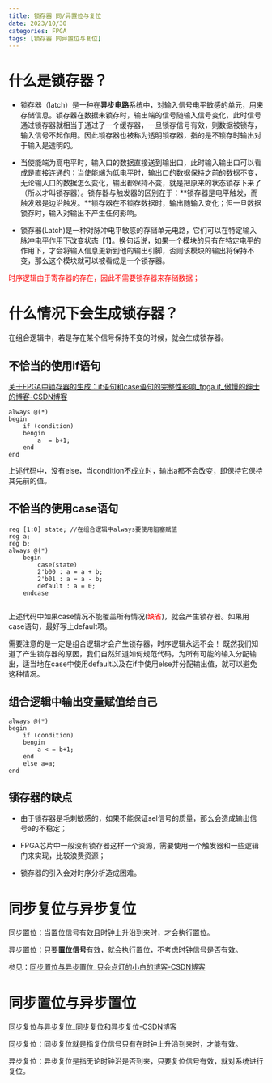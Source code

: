 ```yaml
---
title: 锁存器 同/异置位与复位
date: 2023/10/30
categories: FPGA
tags: [锁存器 同异置位与复位]
---
```


<!-- toc -->

<!-- more -->





# 什么是锁存器？

-  锁存器（latch）是一种在**异步电路**系统中，对输入信号电平敏感的单元，用来存储信息。锁存器在数据未锁存时，输出端的信号随输入信号变化，此时信号通过锁存器就相当于通过了一个缓存器，一旦锁存信号有效，则数据被锁存，输入信号不起作用。因此锁存器也被称为透明锁存器，指的是不锁存时输出对于输入是透明的。

- 当使能端为高电平时，输入口的数据直接送到输出口，此时输入输出口可以看成是直接连通的；当使能端为低电平时，输出口的数据保持之前的数据不变，无论输入口的数据怎么变化，输出都保持不变，就是把原来的状态锁存下来了（所以才叫锁存器）。锁存器与触发器的区别在于：**锁存器是电平触发，而触发器是边沿触发。**锁存器在不锁存数据时，输出随输入变化；但一旦数据锁存时，输入对输出不产生任何影响。

- 锁存器(Latch)是一种对脉冲电平敏感的存储单元电路，它们可以在特定输入脉冲电平作用下改变状态【1】。换句话说，如果一个模块的只有在特定电平的作用下，才会将输入信息更新到他的输出引脚，否则该模块的输出将保持不变，那么这个模块就可以被看成是一个锁存器。

<font color='red'>时序逻辑由于寄存器的存在，因此不需要锁存器来存储数据；</font>

# 什么情况下会生成锁存器？

  在组合逻辑中，若是存在某个信号保持不变的时候，就会生成锁存器。

## 不恰当的使用if语句

[关于FPGA中锁存器的生成：if语句和case语句的完整性影响_fpga if_傲慢的绅士的博客-CSDN博客](https://blog.csdn.net/u014055367/article/details/118482394)

```
always @(*)
begin
	if (condition)
	bengin
		a  = b+1;
	end
end
```

 上述代码中，没有else，当condition不成立时，输出a都不会改变，即保持它保持其先前的值。

## 不恰当的使用case语句

```
reg [1:0] state; //在组合逻辑中always要使用阻塞赋值
reg a;
reg b;
always @(*)
	begin
    	case(state)
    	2'b00 : a = a + b;
    	2'b01 : a = a - b;
    	default : a = 0;
    endcase
    

```

上述代码中如果case情况不能覆盖所有情况(<font color='red'>缺省</font>)，就会产生锁存器。如果用case语句，最好写上default项。



需要注意的是一定是组合逻辑才会产生锁存器，时序逻辑永远不会！ 既然我们知道了产生锁存器的原因，我们自然知道如何规范代码，为所有可能的输入分配输出，适当地在case中使用default以及在if中使用else并分配输出值，就可以避免这种情况。

## 组合逻辑中输出变量赋值给自己

```
always @(*)
begin
	if (condition)
	bengin
		a < = b+1;
	end
	else a=a;
end
```



## 锁存器的缺点

- 由于锁存器是毛刺敏感的，如果不能保证sel信号的质量，那么会造成输出信号a的不稳定；

- FPGA芯片中一般没有锁存器这样一个资源，需要使用一个触发器和一些逻辑门来实现，比较浪费资源；

- 锁存器的引入会对时序分析造成困难。

# 同步复位与异步复位

同步置位：当置位信号有效且时钟上升沿到来时，才会执行置位。

异步置位：只要**置位信号**有效，就会执行置位，不考虑时钟信号是否有效。

参见：[同步置位与异步置位_只会点灯的小白的博客-CSDN博客](https://blog.csdn.net/m0_61949778/article/details/131849553?utm_medium=distribute.pc_relevant.none-task-blog-2~default~baidujs_baidulandingword~default-0-131849553-blog-105203494.235^v38^pc_relevant_anti_t3&spm=1001.2101.3001.4242.1&utm_relevant_index=3)

# 同步置位与异步置位

[同步复位与异步复位_同步复位和异步复位-CSDN博客](https://blog.csdn.net/bleauchat/article/details/97028410)

同步复位：同步复位就是指复位信号只有在时钟上升沿到来时，才能有效。

异步复位：异步复位是指无论时钟沿是否到来，只要复位信号有效，就对系统进行复位。
